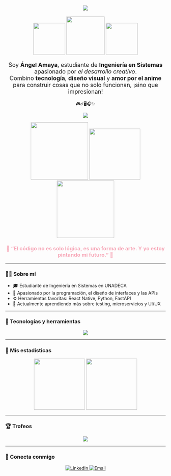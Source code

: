 <h1 align="center">
  <img src="https://readme-typing-svg.herokuapp.com/?lines=👋+¡Bienvenid@+a+mi+GitHub!;💻+Soy+Ángel,+futuro+Ingeniero+en+Sistemas;🎮+Amante+del+Pixel+Art+y+la+programación;🚀+¡Explora+mi+universo+retro!&center=true&size=30&font=Press+Start+2P&color=00FFF7&background=00000000">
</h1>

<p align="center">
  <img src="https://media.giphy.com/media/dsKnRuALlWsZG/giphy.gif" width="100"/>
  <img src="https://media.giphy.com/media/13HgwGsXF0aiGY/giphy.gif" width="120"/>
  <img src="https://media.giphy.com/media/RbDKaczqWovIugyJmW/giphy.gif" width="100"/>
</p>

<p align="center" style="font-size: 18px;">
  Soy <strong>Ángel Amaya</strong>, estudiante de <strong>Ingeniería en Sistemas</strong> apasionado por <em>el desarrollo creativo</em>.<br/>
  Combino <strong>tecnología</strong>, <strong>diseño visual</strong> y <strong>amor por el anime</strong> para construir cosas que no solo funcionan, ¡sino que impresionan!
</p>

<p align="center">
  🎮⚡🖥️🎧✨
</p>

<p align="center">
  <img src="https://readme-typing-svg.herokuapp.com/?lines=🧠+Level+Up+constante+en+React+Native+y+FastAPI;🎵+Programando+apps+de+música+e+interfaces;🌌+Construyendo+mi+multiverso+tecnológico&center=true&size=20&font=Fira+Code&color=F7A8B8&background=00000000">
</p>

<p align="center">
  <img src="https://media.giphy.com/media/3o7btXJQm5DD8jKQXS/giphy.gif" width="180" />
  <img src="https://media.giphy.com/media/M9vb0aQKrzFXa/giphy.gif" width="160" />
  <img src="https://media.giphy.com/media/2IudUHdI075HL02Pkk/giphy.gif" width="180" />
</p>

<h3 align="center" style="color:#F7A8B8;">
  🧠 “El código no es solo lógica, es una forma de arte. Y yo estoy pintando mi futuro.” 🎨
</h3>


---

### 🧑‍💻 Sobre mí

- 🎓 Estudiante de Ingeniería en Sistemas en UNADECA  
- 🧠 Apasionado por la programación, el diseño de interfaces y las APIs  
- ⚙️ Herramientas favoritas: React Native, Python, FastAPI  
- 🌱 Actualmente aprendiendo más sobre testing, microservicios y UI/UX  

---

### 🔧 Tecnologías y herramientas

<p align="center">
  <img src="https://skillicons.dev/icons?i=html,css,js,react,python,fastapi,mysql,figma,github,git" />
</p>

---

### 🚀 Mis estadísticas

<p align="center">
  <img src="https://github-readme-stats.vercel.app/api?username=Angel252000&show_icons=true&theme=radical&hide=issues" height="160" />
  <img src="https://github-readme-stats.vercel.app/api/top-langs/?username=Angel252000&layout=compact&theme=radical" height="160"/>
</p>

---

### 🏆 Trofeos

<p align="center">
  <img src="https://github-profile-trophy.vercel.app/?username=Angel252000&theme=matrix&margin-w=15&margin-h=15" />
</p>

---

### 🔗 Conecta conmigo

<p align="center">
  <a href="https://www.linkedin.com/in/danielcarrion/" target="_blank">
    <img alt="LinkedIn" src="https://img.shields.io/badge/LinkedIn-blue?logo=linkedin&style=for-the-badge" />
  </a>
  <a href="mailto:daniel@email.com" target="_blank">
    <img alt="Email" src="https://img.shields.io/badge/Email-D14836?logo=gmail&style=for-the-badge" />
  </a>
</p>
